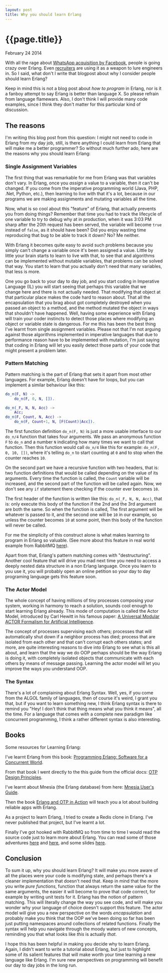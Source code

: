 ```yaml
---
layout: post
title: Why you should learn Erlang
---
```


# {{page.title}} #

<span class="meta">February 24 2014</span>

With all the rage about [WhatsApp acquisition by Facebook](http://www.forbes.com/sites/briansolomon/2014/02/19/stunner-facebook-to-buy-whatsapp-for-16-billion-in-cash-stock/), 
people is going crazy over Erlang. Even [recruiters](https://twitter.com/susanpotter/status/437940423776927745) are using it as a weapon to lure
engineers in. So I said, what don't I write that blogpost about why I consider people should learn Erlang?

Keep in mind this is not a blog post about _how to program_ in Erlang, nor is it a fanboy attempt to say Erlang is better than language X. So please refrain from language flamewars. 
Also, I don't think I will provide many code examples, since I think they don't matter for this particular kind of discussion.

## The reasons ##

I'm writing this blog post from this question: I might not need to code in Erlang from my day job, still, is there anything I could learn from Erlang that will make me a better programmer?
So without much further ado, here are the reasons why you should learn Erlang:

### Single Assignment Variables ###

The first thing that was remarkable for me from Erlang was that variables don't vary. In Erlang, once you _assign_ a value to a variable, then it can't be changed. If you come from the 
imperative programming world (Java, PHP, .Net, Python, etc.), then learning to live with that it's a lot, because in our programs we are making assignments and mutating variables all
the time.

Now, what is so cool about this "feature" of Erlang, that actually prevents you from doing things? Remember that time you had to track the lifecycle of one variable to try to debug why at 
in production, when it was 3:03 PM sharp after the 20th request has been served, the variable will become `true` instead of `false`, as it should have been? Did you enjoy wasting time 
reproducing that bug to be able to track it down? No? Me neither.

With Erlang it becomes quite easy to avoid such problems because you simply can't change a variable once it's been assigned a value. Little by little your brain starts to learn to live with
that, to see that and algorithms can be implemented without mutable variables, that problems can be solved that way. You start to learn that you actually don't need that many variables, that
less is more.

One you go back to your day to day job, and you start coding in Imperative Language (IL) you will start seeing that perhaps this variable that we change here and there is not actually needed.
That modifying that object at that particular place makes the code hard to reason about. That all the encapsulation that you brag about got completely destroyed when you passed an object to a
method, and the method mutated the object in ways that shouldn't have happened. Well, having some experience with Erlang will train your coder instincts to detect those places where modifying
an object or variable state is dangerous. For me this has been the best thing I've learnt from single assignment variables. Please not that I'm not arguing against those algorithms implemented
in imperative languages that due to performance reason have to be implemented with mutation, I'm just saying that coding in Erlang will let you easily detect those parts of your code that might
present a problem later.

### Pattern Matching ###

Pattern matching is the part of Erlang that sets it apart from most other languages. For example, Erlang doesn't have for loops, but you can implement a similar behaviour like this:

```erlang
do_n(F, N) ->
    do_n(F, 0, N, []).

do_n(_F, N, N, Acc) ->
    Acc;
do_n(F, Count, N, Acc) ->
    do_n(F, Count+1, N, [F(Count)|Acc]).
```

The first function definition `do_n(F, N)` is just a more usable interface to our `do_n/4` function that takes four arguments. We pass an anonymous function `F` to `do_n` and a number `N`
indicating how many times we want to call that function. Then this function would call `do_n/4` like this for example: `do_n(F, 0, 10, [])`, where it's telling `do_n` to start counting at `0`
and to stop when the counter reaches `10`.

On the second part we have a recursive function with two headers, that is: two function definitions that would be called depending on the value of its arguments. Every time the function is
called, the `Count` variable will be increased, and the second part of the function will be called again. Now, we don't see any `if` statement there checking if the counter ever becomes `10`.

The first header of the function is written like this: `do_n(_F, N, N, Acc)`, that is: only execute this body of the function if the 2nd and the 3rd argument are both the same. So when the 
function is called, The first argument will be whatever is passed to it, and the second one will be `10` in our example, so unless the counter becomes `10` at some point, then this body of
the function will never be called.

For me the simplicity of this construct alone is what makes learning to program in Erlang so valuable. 
(See more about this feature in real world example from RabbitMQ [here](http://videlalvaro.github.io/2013/09/rabbitmq-validating-user-ids-with-erlang-pattern-matching.html)).

Apart from that, Erlang's pattern matching comes with "destructuring". Another cool feature that will drive you mad next time you need to access a deeply nested data structure in a non Erlang
language. Once you learn to you use it, you will probably open an online petition so your day to day programing language gets this feature soon.

### The Actor Model ###

The whole concept of having millions of tiny processes composing your system, working in harmony to reach a solution, sounds cool enough to start learning Erlang already. This mode of
computation is called the Actor Model, introduced by Carl Hewitt in his famous paper: [A Universal Modular ACTOR Formalism for Artificial Intelligence](http://worrydream.com/refs/Hewitt-ActorModel.pdf).

The concept of processes supervising each others; processes that will automatically shut down if a neighbor process has died; process that are isolated from each other and that can't
corrupt each others states; and more, are quite interesting reasons to dive into Erlang to see what is this all about, and learn that the way we do OOP perhaps should be the way Erlang is
doing it, with completely isolated objects that communicate with each others by means of message passing. Learning the actor model will let you improve the ways you understand OOP.

### The Syntax ###

There's a lot of complaining about Erlang Syntax. Well, yes, if you come from the ALGOL family of languages, then of course it's weird, I grant you that, but if you want to learn something
new, I think Erlang syntax is there to remind you "Hey! I don't think that thing means what you think it means", all the time. For a language that comes with a complete new paradigm like
concurrent programming, I think a rather different syntax is also interesting.

## Books ##

Some resources for Learning Erlang:

I've learnt Erlang from this book: [Programming Erlang: Software for a Concurrent World](http://pragprog.com/book/jaerlang/programming-erlang).

From that book I went directly to the this guide from the official docs: [OTP Design Principles](http://www.erlang.org/doc/design_principles/des_princ.html).

I've learnt about Mnesia (the Erlang database) from here: [Mnesia User's Guide](http://www.erlang.org/doc/apps/mnesia/Mnesia_chap1.html).

Then the book [Erlang and OTP in Action](http://www.manning.com/logan/) will teach you a lot about building reliable apps with Erlang.

As a project to learn Erlang, I tried to create a Redis clone in Erlang. I've never published that project, but I've learnt a lot.

Finally I've got hooked with RabbitMQ so from time to time I would read the source code just to learn more about Erlang. You can read some of those adventures [here](http://videlalvaro.github.io/internals.html)
and [here](https://github.com/videlalvaro/rabbit-internals), and some slides [here](http://www.slideshare.net/old_sound/dissecting-the-rabbit).

## Conclusion ##

To sum it up, why you should learn Erlang? It will make you more aware of all the places were your code is modifying state, and perhaps there's a cleaner implementation that doesn't need that. 
Keep in mind that the more you write _pure functions_, function that always return the same value for the same arguments, the easier it will become to prove that code correct, for example by
writing unit tests for it. Erlang has the notion of pattern matching. This will literally change the way you see code, and will make you wonder why your language of choice doesn't support this feature.
The actor model will give you a new perspective on the words _encapsulation_ and probably make you think that the OOP we've been doing so far has been just putting namespaces around collections
of related functions. Finally the syntax will help you navigate through the moody waters of new concepts, reminding you that what looks like _this_ is actually _that_.

I hope this has been helpful in making you decide why to learn Erlang. Again, I didn't want to write a tutorial about Erlang, but just to highlight some of its salient features that will make
worth your time learning a new language like Erlang. I'm sure new perspectives on programming will benefit our day to day jobs in the long run.